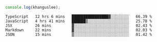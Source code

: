 ```js
console.log(khanguslee);
```

<!--START_SECTION:waka-->
```text
TypeScript   12 hrs 6 mins   ████████████████▓░░░░░░░░   66.39 % 
JavaScript   4 hrs 41 mins   ██████▒░░░░░░░░░░░░░░░░░░   25.78 % 
JSX          26 mins         ▓░░░░░░░░░░░░░░░░░░░░░░░░   02.43 % 
Markdown     22 mins         ▓░░░░░░░░░░░░░░░░░░░░░░░░   02.03 % 
JSON         15 mins         ▒░░░░░░░░░░░░░░░░░░░░░░░░   01.42 % 
```
<!--END_SECTION:waka-->

<!--
**khanguslee/khanguslee** is a ✨ _special_ ✨ repository because its `README.md` (this file) appears on your GitHub profile.

Here are some ideas to get you started:

- 🔭 I’m currently working on ...
- 🌱 I’m currently learning ...
- 👯 I’m looking to collaborate on ...
- 🤔 I’m looking for help with ...
- 💬 Ask me about ...
- 📫 How to reach me: ...
- 😄 Pronouns: ...
- ⚡ Fun fact: ...
-->
